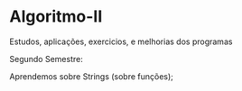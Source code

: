 # Algoritmo-II
Estudos, aplicações, exercicios, e melhorias dos programas

Segundo Semestre:

Aprendemos sobre Strings (sobre funções);
